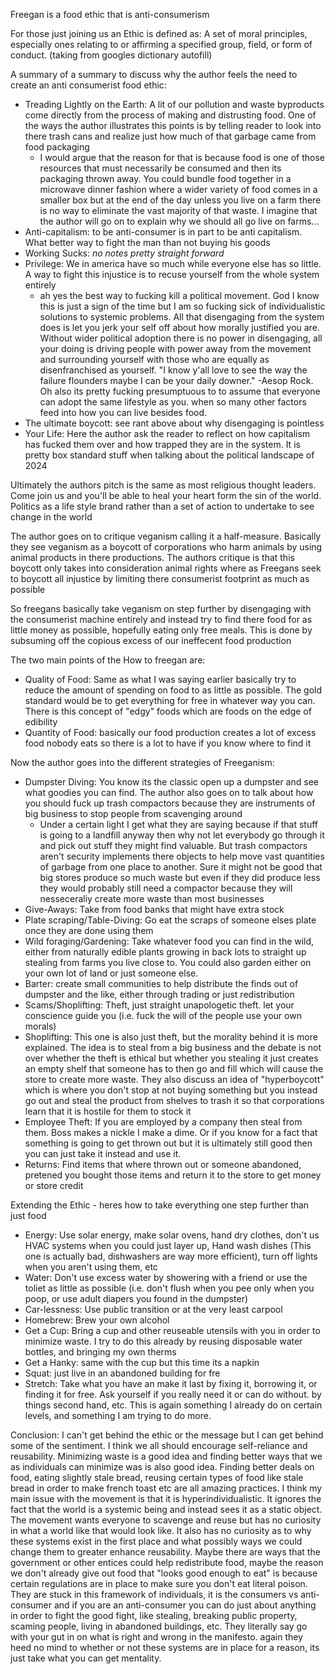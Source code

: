 Freegan is a food ethic that is anti-consumerism

For those just joining us an Ethic is defined as: A set of moral principles, especially ones relating to or affirming a specified group, field, or form of conduct. (taking from googles dictionary autofill)

A summary of a summary to discuss why the author feels the need to create an anti consumerist food ethic:
* Treading Lightly on the Earth: A lit of our pollution and waste byproducts come directly from the process of making and distrusting food. One of the ways the author illustrates this points is by telling reader to look into there trash cans and realize just how much of that garbage came from food packaging
    * I would argue that the reason for that is because food is one of those resources that must necessarily be consumed and then its packaging thrown away. You could bundle food together in a microwave dinner fashion where a wider variety of food comes in a smaller box but at the end of the day unless you live on a farm there is no way to eliminate the vast majority of that waste. I imagine that the author will go on to explain why we should all go live on farms...
* Anti-capitalism: to be anti-consumer is in part to be anti capitalism. What better way to fight the man than not buying his goods
* Working Sucks: *no notes pretty straight forward*
*  Privilege: We in america have so much while everyone else has so little. A way to fight this injustice is to recuse yourself from the whole system entirely
    * ah yes the best way to fucking kill a political movement. God I know this is just a sign of the time but I am so fucking sick of individualistic solutions to systemic problems. All that disengaging from the system does is let you jerk your self off about how morally justified you are. Without wider political adoption there is no power in disengaging, all your doing is driving people with power away from the movement and surrounding yourself with those who are equally as disenfranchised as yourself. "I know y'all love to see the way the failure flounders maybe I can be your daily downer." -Aesop Rock.
    Oh also its pretty fucking presumptuous to to assume that everyone can adopt the same lifestyle as you. when so many other factors feed into how you can live besides food.
* The ultimate boycott: see rant above about why disengaging is pointless
* Your Life: Here the author ask the reader to reflect on how capitalism has fucked them over and how trapped they are in the system. It is pretty box standard stuff when talking about the political landscape of 2024

Ultimately the authors pitch is the same as most religious thought leaders. Come join us and you'll be able to heal your heart form the sin of the world. Politics as a life style brand rather than a set of action to undertake to see change in the world

The author goes on to critique veganism calling it a half-measure. Basically they see veganism as a boycott of corporations who harm animals by using animal products in there productions. The authors critique is that this boycott only takes into consideration animal rights where as Freegans seek to boycott all injustice by limiting there consumerist footprint as much as possible

So freegans basically take veganism on step further by disengaging with the consumerist machine entirely and instead try to find there food for as little money as possible, hopefully eating only free meals. This is done by subsuming off the copious excess of our ineffecent food production

The two main points of the How to freegan are:
* Quality of Food: Same as what I was saying earlier basically try to reduce the amount of spending on food to as little as possible. The gold standard would be to get everything for free in whatever way you can. There is this concept of "edgy" foods which are foods on the edge of edibility
* Quantity of Food: basically our food production creates a lot of excess food nobody eats so there is a lot to have if you know where to find it


Now the author goes into the different strategies of Freeganism:
* Dumpster Diving: You know its the classic open up a dumpster and see what goodies you can find. The author also goes on to talk about how you should fuck up trash compactors because they are instruments of big business to stop people from scavenging around
    * Under a certain light I get what they are saying because if that stuff is going to a landfill anyway then why not let everybody go through it and pick out stuff they might find valuable. But trash compactors aren't security implements there objects to help move vast quantities of garbage from one place to another. Sure it might not be good that big stores produce so much waste but even if they did produce less they would probably still need a compactor because they will nesseceraliy create more waste than most businesses 
* Give-Aways: Take from food banks that might have extra stock
* Plate scraping/Table-Diving: Go eat the scraps of someone elses plate once they are done using them
* Wild foraging/Gardening: Take whatever food you can find in the wild, either from naturally edible plants growing in back lots to straight up stealing from farms you live close to. You could also garden either on your own lot of land or just someone else.
* Barter: create small communities to help distribute the finds out of dumpster and the like, either through trading or just redistribution
* Scams/Shoplifting: Theft, just straight unapologetic theft. let your conscience guide you (i.e. fuck the will of the people use your own morals)
* Shoplifting: This one is also just theft, but the morality behind it is more explained. The idea is to steal from a big business and the debate is not over whether the theft is ethical but whether you stealing it just creates an empty shelf that someone has to then go and fill which will cause the store to create more waste. They also discuss an idea of "hyperboycott" which is where you don't stop at not buying something but you instead go out and steal the product from shelves to trash it so  that corporations learn that it is hostile for them to stock it
* Employee Theft: If you are employed by a company then steal from them. Boss makes a nickle I make a dime. Or if you know for a fact that something is going to get thrown out but it is ultimately still good then you can just take it instead and use it.
* Returns: Find items that where thrown out or someone abandoned, pretened you bought those items and return it to the store to get money or store credit

Extending the Ethic - heres how to take everything one step further than just food
* Energy: Use solar energy, make solar ovens, hand dry clothes, don't us HVAC systems when you could just layer up, Hand wash dishes (This one is actually bad, dishwashers are way more efficient), turn off lights when you aren't using them, etc
* Water: Don't use excess water by showering with a friend or use the toliet as little as possible (i.e. don't flush when you pee only when you poop, or use adult diapers you found in the dumpster)
* Car-lessness: Use public transition or at the very least carpool
* Homebrew: Brew your own alcohol
* Get a Cup: Bring a cup and other reuseable utensils with you in order to minimize waste. I try to do this already by reusing disposable water bottles, and bringing my own therms
* Get a Hanky: same with the cup but this time its a napkin
* Squat: just live in an abandoned building for fre
* Stretch: Take what you have an make it last by fixing it, borrowing it, or finding it for free. Ask yourself if you really need it or can do without. by things second hand, etc.  This is again something I already do on certain levels, and something I am trying to do more.

Conclusion: I can't get behind the ethic or the message but I can get behind some of the sentiment. I think we all should encourage self-reliance and reusability. Minimizing waste is a good idea and finding better ways that we as individuals can minimize was is also good idea. Finding better deals on food, eating slightly stale bread, reusing certain types of food like stale bread in order to make french toast etc are all amazing practices. I think my main issue with the movement is that it is hyperindividualistic. It ignores the fact that the world is a systemic being and instead sees it as a static object. The movement wants everyone to scavenge and reuse but has no curiosity in what a world like that would look like. It also has no curiosity as to why these systems exist in the first place and what possibly ways we could change them to greater enhance reusability. Maybe there are ways that the government or other entices could help redistribute food, maybe the reason we don't already give out food that "looks good enough to eat" is because certain regulations are in place to make sure you don't eat literal poison. They are stuck in this framework of individuals, it is the consumers vs anti-consumer and if you are an anti-consumer you can do just about anything in order to fight the good fight, like stealing, breaking public property, scaming people, living in abandoned buildings, etc. They literally say go with your gut in on what is right and wrong in the manifesto. again they heed no mind to whether or not these systems are in place for a reason, its just take what you can get mentality.